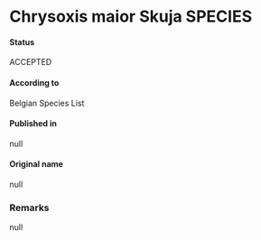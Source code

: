 Chrysoxis maior Skuja SPECIES
=======

#### Status
ACCEPTED

#### According to
Belgian Species List

#### Published in
null

#### Original name
null

### Remarks
null